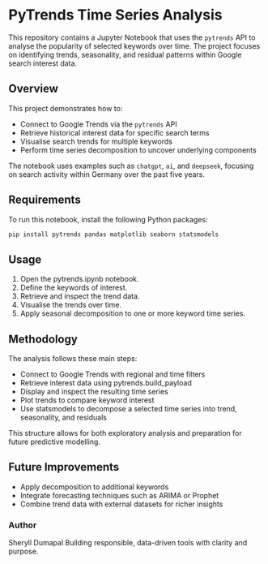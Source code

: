 # PyTrends Time Series Analysis

This repository contains a Jupyter Notebook that uses the `pytrends` API to analyse the popularity of selected keywords over time. The project focuses on identifying trends, seasonality, and residual patterns within Google search interest data.

## Overview

This project demonstrates how to:

- Connect to Google Trends via the `pytrends` API
- Retrieve historical interest data for specific search terms
- Visualise search trends for multiple keywords
- Perform time series decomposition to uncover underlying components

The notebook uses examples such as `chatgpt`, `ai`, and `deepseek`, focusing on search activity within Germany over the past five years.


## Requirements

To run this notebook, install the following Python packages:

```bash
pip install pytrends pandas matplotlib seaborn statsmodels

```

## Usage
1. Open the pytrends.ipynb notebook.
2. Define the keywords of interest.
3. Retrieve and inspect the trend data.
4. Visualise the trends over time.
5. Apply seasonal decomposition to one or more keyword time series.

## Methodology
The analysis follows these main steps:
- Connect to Google Trends with regional and time filters
- Retrieve interest data using pytrends.build_payload
- Display and inspect the resulting time series
- Plot trends to compare keyword interest
- Use statsmodels to decompose a selected time series into trend, seasonality, and residuals

This structure allows for both exploratory analysis and preparation for future predictive modelling.

## Future Improvements
- Apply decomposition to additional keywords
- Integrate forecasting techniques such as ARIMA or Prophet
- Combine trend data with external datasets for richer insights

### Author
Sheryll Dumapal
Building responsible, data-driven tools with clarity and purpose.